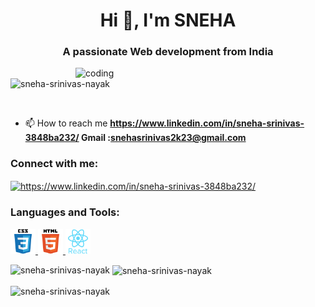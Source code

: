 <h1 align="center">Hi 👋, I'm SNEHA</h1>
<h3 align="center">A passionate Web development from India</h3>
<img align="right" alt="coding" width="400" src="https://camo.githubusercontent.com/374987f773148e46b1851b9e3bc4bf71b182562dd002620ef3e4263cb3997130/68747470733a2f2f6d69726f2e6d656469756d2e636f6d2f6d61782f3837352f312a7164415731546a434e353768316c6275757a766368672e676966">

<p align="left"> <img src="https://komarev.com/ghpvc/?username=sneha-srinivas-nayak&label=Profile%20views&color=0e75b6&style=flat" alt="sneha-srinivas-nayak" /> </p>

<p align="left"> <a href="https://twitter.com/" target="blank"><img src="https://img.shields.io/twitter/follow/?logo=twitter&style=for-the-badge" alt="" /></a> </p>

- 📫 How to reach me **https://www.linkedin.com/in/sneha-srinivas-3848ba232/ Gmail :snehasrinivas2k23@gmail.com**

<h3 align="left">Connect with me:</h3>
<p align="left">
<a href="https://linkedin.com/in/https://www.linkedin.com/in/sneha-srinivas-3848ba232/" target="blank"><img align="center" src="https://raw.githubusercontent.com/rahuldkjain/github-profile-readme-generator/master/src/images/icons/Social/linked-in-alt.svg" alt="https://www.linkedin.com/in/sneha-srinivas-3848ba232/" height="30" width="40" /></a>
</p>

<h3 align="left">Languages and Tools:</h3>
<p align="left"> <a href="https://www.w3schools.com/css/" target="_blank" rel="noreferrer"> <img src="https://raw.githubusercontent.com/devicons/devicon/master/icons/css3/css3-original-wordmark.svg" alt="css3" width="40" height="40"/> </a> <a href="https://www.w3.org/html/" target="_blank" rel="noreferrer"> <img src="https://raw.githubusercontent.com/devicons/devicon/master/icons/html5/html5-original-wordmark.svg" alt="html5" width="40" height="40"/> </a> <a href="https://reactjs.org/" target="_blank" rel="noreferrer"> <img src="https://raw.githubusercontent.com/devicons/devicon/master/icons/react/react-original-wordmark.svg" alt="react" width="40" height="40"/> </a> </p>

<p><img align="left" src="https://github-readme-stats.vercel.app/api/top-langs?username=sneha-srinivas-nayak&show_icons=true&locale=en&layout=compact" alt="sneha-srinivas-nayak" /></p>

<p>&nbsp;<img align="center" src="https://github-readme-stats.vercel.app/api?username=sneha-srinivas-nayak&show_icons=true&locale=en" alt="sneha-srinivas-nayak" /></p>

<p><img align="center" src="https://github-readme-streak-stats.herokuapp.com/?user=sneha-srinivas-nayak&" alt="sneha-srinivas-nayak" /></p>
